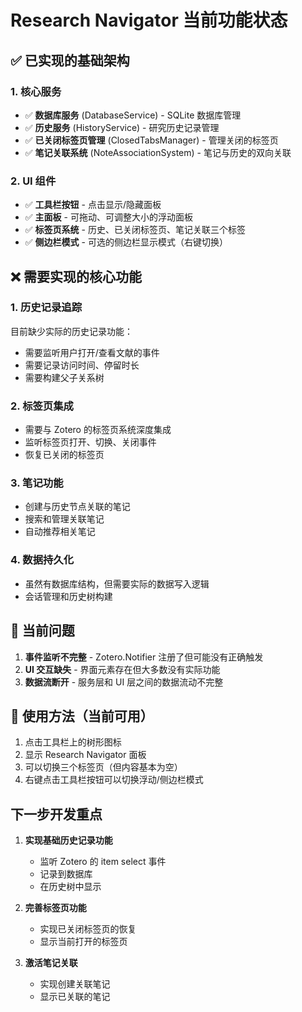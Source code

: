 # Research Navigator 当前功能状态

## ✅ 已实现的基础架构

### 1. **核心服务**
- ✅ **数据库服务** (DatabaseService) - SQLite 数据库管理
- ✅ **历史服务** (HistoryService) - 研究历史记录管理
- ✅ **已关闭标签页管理** (ClosedTabsManager) - 管理关闭的标签页
- ✅ **笔记关联系统** (NoteAssociationSystem) - 笔记与历史的双向关联

### 2. **UI 组件**
- ✅ **工具栏按钮** - 点击显示/隐藏面板
- ✅ **主面板** - 可拖动、可调整大小的浮动面板
- ✅ **标签页系统** - 历史、已关闭标签页、笔记关联三个标签
- ✅ **侧边栏模式** - 可选的侧边栏显示模式（右键切换）

## ❌ 需要实现的核心功能

### 1. **历史记录追踪** 
目前缺少实际的历史记录功能：
- 需要监听用户打开/查看文献的事件
- 需要记录访问时间、停留时长
- 需要构建父子关系树

### 2. **标签页集成**
- 需要与 Zotero 的标签页系统深度集成
- 监听标签页打开、切换、关闭事件
- 恢复已关闭的标签页

### 3. **笔记功能**
- 创建与历史节点关联的笔记
- 搜索和管理关联笔记
- 自动推荐相关笔记

### 4. **数据持久化**
- 虽然有数据库结构，但需要实际的数据写入逻辑
- 会话管理和历史树构建

## 🔧 当前问题

1. **事件监听不完整** - Zotero.Notifier 注册了但可能没有正确触发
2. **UI 交互缺失** - 界面元素存在但大多数没有实际功能
3. **数据流断开** - 服务层和 UI 层之间的数据流动不完整

## 📝 使用方法（当前可用）

1. 点击工具栏上的树形图标
2. 显示 Research Navigator 面板
3. 可以切换三个标签页（但内容基本为空）
4. 右键点击工具栏按钮可以切换浮动/侧边栏模式

## 下一步开发重点

1. **实现基础历史记录功能**
   - 监听 Zotero 的 item select 事件
   - 记录到数据库
   - 在历史树中显示

2. **完善标签页功能**
   - 实现已关闭标签页的恢复
   - 显示当前打开的标签页

3. **激活笔记关联**
   - 实现创建关联笔记
   - 显示已关联的笔记